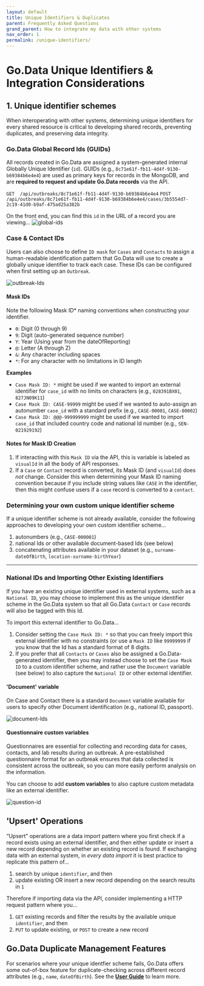 ```yaml
---
layout: default
title: Unique Identifiers & Duplicates
parent: Frequently Asked Questions
grand_parent: How to integrate my data with other systems
nav_order: 1
permalink: /unique-identifiers/
---
```

# Go.Data Unique Identifiers & Integration Considerations
## 1. Unique identifier schemes
When interoperating with other systems, determining unique identifiers for every shared resource is critical to developing shared records, preventing duplicates, and preserving data integrity. 

### Go.Data Global Record Ids (GUIDs)
All records created in Go.Data are assigned a system-generated internal Globally Unique Identifier (`id`). 
GUIDs (e.g., `8c71e61f-fb11-4d4f-9130-b69384b6e4e4`) are used as primary
keys for records in the MongoDB, and are **required to request and update Go.Data records** via the API.

`GET  /api/outbreaks/8c71e61f-fb11-4d4f-9130-b69384b6e4e4`
`POST  /api/outbreaks/8c71e61f-fb11-4d4f-9130-b69384b6e4e4/cases/3b5554d7-2c19-41d0-b9af-475ad25a382b`

On the front end, you can find this `id` in the URL of a record you are viewing...
![global-ids](../assets/godata-ids-outbreak.png)

### Case & Contact IDs
Users can also choose to define `ID mask` for `Cases` and `Contacts` to assign a human-readable identification pattern that Go.Data will use to
create a globally unique identifier to track each case. These IDs can be configured when first setting up an `Outbreak`. 

![outbreak-Ids](../assets/godata-ids-mask.png)

#### Mask IDs
Note the following Mask ID* naming conventions when constructing your identifier. 
- `0`: Digit (0 through 9)
- `9`: Digit (auto-generated sequence number)
- `Y`: Year (Using year from the dateOfReporting)
- `@`: Letter (A through Z)
- `&`: Any character including spaces
- `*`: For any character with no limitations in ID length

**Examples**
- `Case Mask ID: *` might be used if we wanted to import an external identifier for `case_id` with no limits on characters (e.g., `028391BX01`, `827JN09K11`)
- `Case Mask ID: CASE-99999` might be used if we wanted to auto-assign an autonumber `case_id` with a standard prefix (e.g., `CASE-00001`, `CASE-00002`)
- `Case Mask ID: @@@-999999999` might be used if we wanted to import `case_id` that included country code and national Id number (e.g., `SEN-021929192`)

#### Notes for Mask ID Creation
1. If interacting with this `Mask ID` via the API, this is variable is labeled as `visualId` in all the body of API responses. 
2. If a `Case` or `Contact` record is converted, its Mask ID (and `visualId`) does _not_ change. Consider this when determining your Mask ID naming convention because if you include string values like `CASE` in the identifier, then this might confuse users if a `case` record is converted to a `contact`. 

### Determining your own custom unique identifier scheme
If a unique identifier scheme is not already available, consider the following approaches to developing your own custom identifier scheme...
1. autonumbers (e.g., `CASE-000001`)
2. national Ids or other available document-based Ids (see below)
3. concatenating attributes available in your dataset (e.g., `surname-dateOfBirth`, `location-surname-birthYear`)
___________________________

### National IDs and Importing Other Existing Identifiers
If you have an existing unique identifier used in external systems, such as a `National ID`, you may choose to implement this as the unique identifier scheme in the Go.Data system so that all Go.Data `Contact` or `Case` records will also be tagged with this Id.  

To import this external identifier to Go.Data...
1. Consider setting the `Case Mask ID: *` so that you can freely import this external identifier with no constraints (or use a `Mask ID` like `99999999` if you know that the Id has a standard format of 8 digits. 
2. If you prefer that all `Contacts` or `Cases` also be assigned a Go.Data-generated identifier, then you may instead choose to set the `Case Mask ID` to a custom identifier scheme, and rather use the `Document` variable (see below) to also capture the `National ID` or other external identifier. 

#### 'Document' variable
On Case and Contact there is a standard `Document` variable available for users to specify other Document identification (e.g., national ID, passport). 

![document-Ids](../assets/document-Id.png)

#### Questionnaire custom variables
Questionnaires are essential for collecting and recording data for cases, contacts, and lab results
during an outbreak. A pre-established questionnaire format for an outbreak ensures that data
collected is consistent across the outbreak, so you can more easily perform analysis on the
information. 

You can choose to add **custom variables** to also capture custom metadata like an external identifier.  

![question-id](../assets/question-Id.png)


## 'Upsert' Operations
“Upsert” operations are a data import pattern where you first check if a record exists using an external identifier, and then 
either update or insert a new record dependng on whether an existing record is found. If exchanging data with an external system, in _every data import_ it is best practice to replicate this pattern of...
1. search by unique `identifier`, and then
2. update existing OR insert a new record depending on the search results in `1`

Therefore if importing data via the API, consider implementing a HTTP request pattern where you...
1. `GET` existing records and filter the results by the available unique `identifier`, and then 
2. `PUT` to update existing, or `POST` to create a new record

## Go.Data Duplicate Management Features
For scenarios where your unique identfier scheme fails, Go.Data offers some out-of-box feature for duplicate-checking across different 
record attributes (e.g., `name`, `dateOfBirth`). See the [**User Guide**](https://community-godata.who.int/page/documents) to learn more. 

